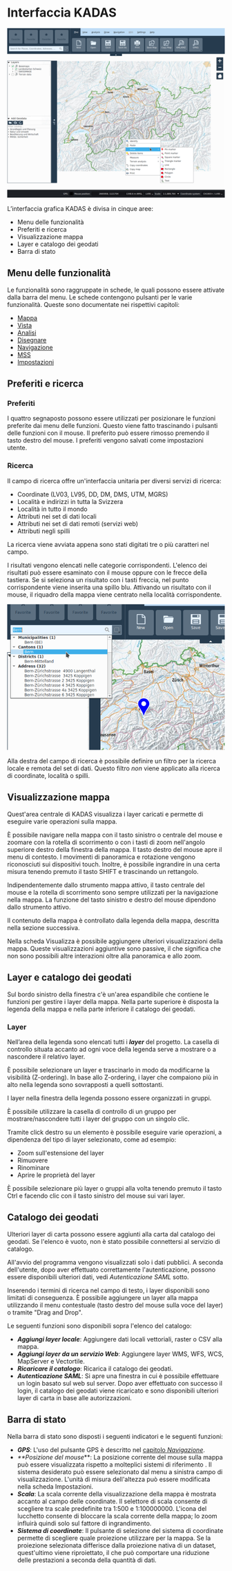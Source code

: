 # Interfaccia KADAS

<img src="../../media/image1.png" />

L’interfaccia grafica KADAS è divisa in cinque aree:

+ Menu delle funzionalità
+ Preferiti e ricerca
+ Visualizzazione mappa
+ Layer e catalogo dei geodati
+ Barra di stato


## <a name="sec0"></a>Menu delle funzionalità

Le funzionalità sono raggruppate in schede, le quali possono essere attivate dalla barra del menu. Le schede contengono pulsanti per le varie funzionalità. Queste sono documentate nei rispettivi capitoli:

+ <a href="/map">Mappa</a>
+ <a href="/view">Vista</a>
+ <a href="/analysis">Analisi</a>
+ <a href="/draw">Disegnare</a>
+ <a href="/gps">Navigazione</a>
+ <a href="/mss">MSS</a>
+ <a href="/settings">Impostazioni</a>


## <a name="sec1"></a>Preferiti e ricerca

### Preferiti

I quattro segnaposto possono essere utilizzati per posizionare le funzioni preferite dai menu delle funzioni. Questo viene fatto trascinando i pulsanti delle funzioni con il mouse. Il preferito può essere rimosso premendo il tasto destro del mouse. I preferiti vengono salvati come impostazioni utente.


### Ricerca

Il campo di ricerca offre un'interfaccia unitaria per diversi servizi di ricerca:

+ Coordinate (LV03, LV95, DD, DM, DMS, UTM, MGRS)
+ Località e indirizzi in tutta la Svizzera
+ Località in tutto il mondo
+ Attributi nei set di dati locali
+ Attributi nei set di dati remoti (servizi web)
+ Attributi negli spilli

La ricerca viene avviata appena sono stati digitati tre o più caratteri nel campo.

I risultati vengono elencati nelle categorie corrispondenti. L'elenco dei risultati può essere esaminato con il mouse oppure con le frecce della tastiera. Se si seleziona un risultato con i tasti freccia, nel punto corrispondente viene inserita una spillo blu. Attivando un risultato con il mouse, il riquadro della mappa viene centrato nella località corrispondente.

<img src="../../media/image2.png" />

Alla destra del campo di ricerca è possibile definire un filtro per la ricerca locale e remota del set di dati. Questo filtro *non* viene applicato alla ricerca di coordinate, località o spilli.


## <a name="sec2"></a>Visualizzazione mappa

Quest'area centrale di KADAS visualizza i layer caricati e permette di eseguire varie operazioni sulla mappa.

È possibile navigare nella mappa con il tasto sinistro o centrale del mouse e zoomare con la rotella di scorrimento o con i tasti di zoom nell'angolo superiore destro della finestra della mappa. Il tasto destro del mouse apre il menu di contesto. I movimenti di panoramica e rotazione vengono riconosciuti sui dispositivi touch. Inoltre, è possibile ingrandire in una certa misura tenendo premuto il tasto SHIFT e trascinando un rettangolo. 

Indipendentemente dallo strumento mappa attivo, il tasto centrale del mouse e la rotella di scorrimento sono sempre utilizzati per la navigazione nella mappa. La funzione del tasto sinistro e destro del mouse dipendono dallo strumento attivo.

Il contenuto della mappa è controllato dalla legenda della mappa, descritta nella sezione successiva.

Nella scheda Visualizza è possibile aggiungere ulteriori visualizzazioni della mappa. Queste visualizzazioni aggiuntive sono passive, il che significa che non sono possibili altre interazioni oltre alla panoramica e allo zoom.

## <a name="sec3"></a>Layer e catalogo dei geodati

Sul bordo sinistro della finestra c'è un'area espandibile che contiene le funzioni per gestire i layer della mappa. Nella parte superiore è disposta la legenda della mappa e nella parte inferiore il catalogo dei geodati.


### Layer

Nell’area della legenda sono elencati tutti i **_layer_** del progetto. La casella di controllo situata accanto ad ogni voce della legenda serve a mostrare o a nascondere il relativo layer.

È possibile selezionare un layer e trascinarlo in modo da modificarne la visibilità (Z-ordering). In base allo Z-ordering, i layer che compaiono più in alto nella legenda sono sovrapposti a quelli sottostanti.

I layer nella finestra della legenda possono essere organizzati in gruppi.

È possibile utilizzare la casella di controllo di un gruppo per mostrare/nascondere tutti i layer del gruppo con un singolo clic.

Tramite click destro su un elemento è possibile eseguire varie operazioni, a dipendenza del tipo di layer selezionato, come ad esempio:

+ Zoom sull'estensione del layer
+ Rimuovere
+ Rinominare
+ Aprire le proprietà del layer

È possibile selezionare più layer o gruppi alla volta tenendo premuto il tasto Ctrl e facendo clic con il tasto sinistro del mouse sui vari layer.


## <a name="sec4"></a>Catalogo dei geodati

Ulteriori layer di carta possono essere aggiunti alla carta dal catalogo dei geodati. Se l'elenco è vuoto, non è stato possibile connettersi al servizio di catalogo.

All'avvio del programma vengono visualizzati solo i dati pubblici. A seconda dell'utente, dopo aver effettuato correttamente l'autenticazione, posso­no essere disponibili ulteriori dati, vedi *Autenticazione SAML* sotto.

Inserendo i termini di ricerca nel campo di testo, i layer disponibili sono limitati di conseguenza. È possibile aggiungere un layer alla mappa utilizzando il menu contestuale (tasto destro del mouse sulla voce del layer) o tramite "Drag and Drop".

Le seguenti funzioni sono disponibili sopra l'elenco del catalogo:

+ **_Aggiungi layer locale_**: Aggiungere dati locali vettoriali, raster o CSV alla mappa.
+ **_Aggiungi layer da un servizio Web_**: Aggiungere layer WMS, WFS, WCS, MapServer e Vectortile.
+ **_Ricaricare il catalogo_**: Ricarica il catalogo dei geodati.
+ **_Autenticazione SAML_**: Si apre una finestra in cui è possibile effettuare un login basato sul web sul server. Dopo aver effettuato con successo il login, il catalogo dei geodati viene ricaricato e sono disponibili ulteriori layer di carta in base alle autorizzazioni.

## <a name="sec5"></a>Barra di stato

Nella barra di stato sono disposti i seguenti indicatori e le seguenti funzioni:

+ **_GPS_**: L'uso del pulsante GPS è descritto nel <a href="/gps">capitolo *Navigazione*</a>.
+ _**Posizione del mouse_**: La posizione corrente del mouse sulla mappa può essere visualizzata rispetto a molteplici sistemi di riferimento . Il sistema desiderato può essere selezionato dal menu a sinistra campo di visualizzazione. L'unità di misura dell'altezza può essere modificata nella scheda Impostazioni.
+ **_Scala_**: La scala corrente della visualizzazione della mappa è mostrata accanto al campo delle coordinate. Il selettore di scala consente di scegliere tra scale predefinite tra 1:500 e 1:100000000. L'icona del lucchetto consente di bloccare la scala corrente della mappa; lo zoom influirà quindi solo sul fattore di ingrandimento.
+ **_Sistema di coordinate_**: Il pulsante di selezione del sistema di coordinate permette di scegliere quale proiezione utilizzare per la mappa. Se la proiezione selezionata differisce dalla proiezione nativa di un dataset, quest'ultimo viene riproiettato, il che può comportare una riduzione delle prestazioni a seconda della quantità di dati.


